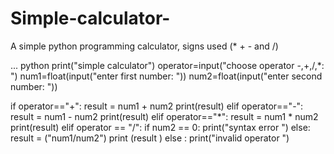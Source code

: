 # Simple-calculator-
A simple python programming calculator, signs used (* + - and /)

... python 
print("simple calculator")
operator=input("choose operator -,+,/,*: ")
num1=float(input("enter first number: "))
num2=float(input("enter second number: "))



if operator=="+":
    result = num1 + num2
    print(result)
elif operator=="-":
    result = num1 - num2
    print(result)
elif operator=="*":
    result = num1 * num2
    print(result)
elif operator == "/":
    if num2 == 0:
        print("syntax error ")
    else:
         result = ("num1/num2")
         print (result )
else :
    print("invalid operator ")


    
    
    

